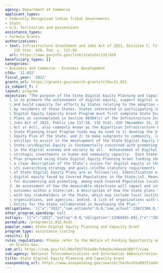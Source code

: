 ```yaml
---
agency: Department of Commerce
applicant_types:
- Federally Recognized lndian Tribal Governments
- State
- U.S. Territories and possessions
assistance_types:
- Formula Grants
authorizations:
- text: Infrastructure Investment and Jobs Act of 2021, Division F, Title III, 60304(c).
    135 Stat. 429. Pub. L. 117-58.
  url: https://www.govinfo.gov/link/statute/135/429
beneficiary_types: []
categories:
- Business and Commerce - Economic Development
cfda: '11.032'
fiscal_year: '2022'
grants_url: https://grants.gov/search-grants?cfda=11.032
is_subpart_f: 1
layout: program
objective: "The purpose of the State Digital Equity Planning and Capacity Grant Programs\
  \ is to promote the achievement of digital equity, support digital inclusion activities,\
  \ and build capacity for efforts by States relating to the adoption of broadband\
  \ by residents of those States. States interested in participating in the State\
  \ Digital Equity Capacity Grant Program must first complete State Digital Equity\
  \ Plans as contemplated in Section 60304(c) of the Infrastructure Investment and\
  \ Jobs Act of 2021, Public Law 117-58, 135 Stat. 429 (November 15, 2021) (Infrastructure\
  \ Act or Act), also commonly known as the Bipartisan Infrastructure Law. \n\nThe\
  \ State Planning Grant Program funds may be used to 1) develop the State Digital\
  \ Equity Plan of the State, and 2) to make subgrants to community, local, and tribal\
  \ entities to assist in the development of the State Digital Equity Plan of the\
  \ State.\n\nDigital Equity is fundamentally concerned with promoting full participation\
  \ in the digital economy and society by all.  Achievement of Digital Equity requires\
  \ strategic investments in human and community capacity.  Each State Digital Equity\
  \ Plan prepared using State Digital Equity Planning Grant funding should include\
  \ a clear description of the State’s vision for digital equity in the context of\
  \ its overarching strategy and goals.\n\nThe statutory requirements for the contents\
  \ of State Digital Equity Plans are as follows:\n1. Identification of barriers to\
  \ digital equity faced by Covered Populations in the State;\n2. Measurable objectives\
  \ for documenting and promoting, among each Covered Population located in that State;\n\
  3. An assessment of how the measurable objectives will impact and interact with\
  \ outcomes within a State;\n4. A description of how the State plans to collaborate\
  \ with key stakeholders in the State, which may include local institutions, governments,\
  \ organizations, and agencies; and\n5. A list of organizations with which the Administering\
  \ Entity for the State collaborated in developing the Plan."
obligations: '[{"x":"2022","sam_estimate":0.0,"sam_actual":13672360.0,"usa_spending_actual":13672359.54},{"x":"2023","sam_estimate":39935573.0,"sam_actual":0.0,"usa_spending_actual":40029669.59},{"x":"2024","sam_estimate":781360000.0,"sam_actual":0.0,"usa_spending_actual":26162888.24}]'
other_program_spending: null
outlays: '[{"x":"2022","outlay":0.0,"obligation":12968491.69},{"x":"2023","outlay":0.0,"obligation":36239944.01},{"x":"2024","outlay":0.0,"obligation":30656481.67}]'
permalink: /program/11.032.html
popular_name: State Digital Equity Planning and Capacity Grant
program_type: assistance_listing
results: []
rules_regulations: Please refer to the Notice of Funding Opportunity once published
  on Grants.Gov.
sam_url: https://sam.gov/fal/86ef8577e1ad4cfebe5bc44eeab380ff/view
sub-agency: National Telecommunications and Information Administration
title: State Digital Equity Planning and Capacity Grant
usaspending_url: https://www.usaspending.gov/search/?hash=2d1e093f1add4d06ec021b63951fecf7
---
```

